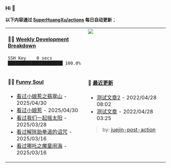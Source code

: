 
### Hi 👋

**以下内容通过 <a href="https://github.com/SuperHuangXu/SuperHuangXu/actions" target="_blank">SuperHuangXu/actions</a> 每日自动更新**；

<table width="800px">
<tr>
<td valign="top" width="50%">

#### 🏊‍♂️ <a href="https://gist.github.com/SuperHuangXu/d3e32e70ad1d22b5a3c5e8fc3c67dcc5" target="_blank">Weekly Development Breakdown</a>

```text
SSH Key    0 secs         █████████████████████ 100.0%
```

</td>
<td valign="top" width="50%">
<a href="https://github.com/SuperHuangXu">
  <img align="center" src="https://github-readme-stats.vercel.app/api/top-langs/?username=SuperHuangXu&layout=compact&theme=radical" />
</a>
</td>
</tr>
<tr>
<td valign="top" width="50%">

#### 🤾‍♂️ <a href="https://www.douban.com/people/135404786/" target="_blank">Funny Soul</a>

* <a href='https://movie.douban.com/subject/36765907/' target='_blank'>看过小娘惹之翡翠山</a> - 2025/04/30
* <a href='https://movie.douban.com/subject/3334064/' target='_blank'>看过小娘惹</a> - 2025/04/30
* <a href='https://movie.douban.com/subject/36149032/' target='_blank'>看过我们一起摇太阳</a> - 2025/03/28
* <a href='https://movie.douban.com/subject/36671934/' target='_blank'>看过解除跆拳道的诅咒</a> - 2025/03/16
* <a href='https://movie.douban.com/subject/34780991/' target='_blank'>看过哪吒之魔童闹海</a> - 2025/03/16

</td>
<td valign="top" width="50%">

#### 🤾‍ <a href="https://juejin.cn/user/4142615541064046" target="_blank">最近更新</a>
  * <a href='https://juejin.cn/post/7091561831067566117' target='_blank'>测试文章2</a> - 2022/04/28 08:02
* <a href='https://juejin.cn/post/7091490504222703652' target='_blank'>测试文章</a> - 2022/04/28 03:25

> by: [juejin-post-action](https://github.com/SuperHuangXu/juejin-post-action)

</td>
</tr>
</table>
